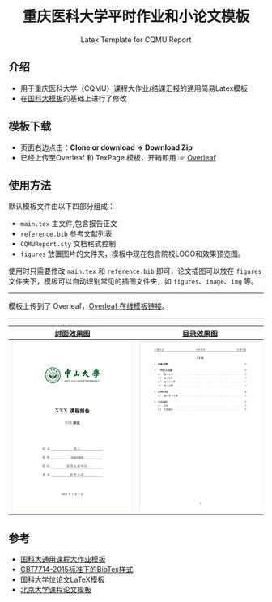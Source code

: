 <h1 align="center">
  重庆医科大学平时作业和小论文模板
</h1>

<p align="center">
  Latex Template for CQMU Report
</p>


## 介绍
- 用于重庆医科大学（CQMU）课程大作业/结课汇报的通用简易Latex模板
- 在[国科大模板](https://github.com/jweihe/UCAS_Latex_Template)的基础上进行了修改

## 模板下载

* 页面右边点击：**Clone or download -> Download Zip**
* 已经上传至Overleaf 和 TexPage 模板，开箱即用 ☞ [Overleaf](https://www.overleaf.com/latex/templates/cqmu-researchreport/qghkqhhtzfkp)

## 使用方法
默认模板文件由以下四部分组成：

- `main.tex` 主文件,包含报告正文
- `reference.bib` 参考文献列表
- `CQMUReport.sty` 文档格式控制
- `figures` 放置图片的文件夹，模板中现在包含院校LOGO和效果预览图。

使用时只需要修改 `main.tex` 和 `reference.bib` 即可，论文插图可以放在 `figures` 文件夹下，模板可以自动识别常见的插图文件夹，如 `figures`、`image`、`img` 等。

--------- 
模板上传到了 Overleaf，[Overleaf 在线模板链接](https://www.overleaf.com/latex/templates/cqmu-researchreport/qghkqhhtzfkp)。

---------

|  [封面效果图](https://github.com/NorthSecond/SYSU_Latex_Template/blob/main/figures/sysu_report.png) |  [目录效果图](https://github.com/NorthSecond/Latex_Template/blob/main/figures/index.png)| 
|:---:|:---:|
| ![](https://github.com/NorthSecond/SYSU_Latex_Template/blob/main/figures/sysu_report.png?raw=true) | ![](https://github.com/NorthSecond/SYSU_Latex_Template/blob/main/figures/index.png?raw=true)| 

## 参考

+ [国科大通用课程大作业模板](https://github.com/jweihe/UCAS_Latex_Template)
+ [GBT7714-2015标准下的BibTex样式](https://github.com/zepinglee/gbt7714-bibtex-style)
+ [国科大学位论文LaTeX模板](https://github.com/mohuangrui/ucasthesis)
+ [北京大学课程论文模板](https://www.overleaf.com/latex/templates/bei-jing-da-xue-ke-cheng-lun-wen-mo-ban/yntmqcktrzfh)
